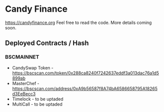 # Candy Finance

https://candyfinance.org Feel free to read the code. More details coming soon.

## Deployed Contracts / Hash

### BSCMAINNET

- CandySwap Token - https://bscscan.com/token/0x288ca8240f7242637eddf3a013dac76a1d5899ab
- MasterChef - https://bscscan.com/address/0xA9b56587f8A74bA6586658795A18265d3EeBecc3
- Timelock - to be uptaded
- MultiCall - to be uptaded

